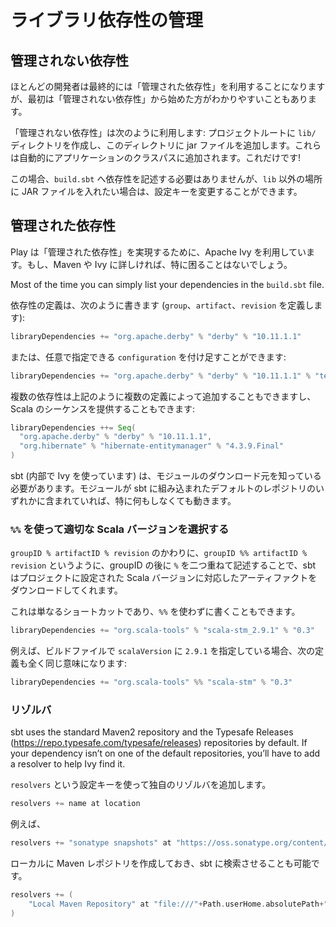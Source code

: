 <!--- Copyright (C) 2009-2015 Typesafe Inc. <http://www.typesafe.com> -->
<!--
# Managing library dependencies
-->
# ライブラリ依存性の管理

<!--
## Unmanaged dependencies
-->
## 管理されない依存性

<!--
Most people end up using managed dependencies - which allows for fine-grained control, but unmanaged dependencies can be simpler when starting out.
-->
ほとんどの開発者は最終的には「管理された依存性」を利用することになりますが、最初は「管理されない依存性」から始めた方がわかりやすいこともあります。

<!--
Unmanaged dependencies work like this: create a `lib/` directory in the root of your project and then add jar files to that directory. They will automatically be added to the application classpath. There’s not much else to it!
-->
「管理されない依存性」は次のように利用します: プロジェクトルートに `lib/` ディレクトリを作成し、このディレクトリに jar ファイルを追加します。これらは自動的にアプリケーションのクラスパスに追加されます。これだけです!

<!--
There’s nothing to add to `build.sbt` to use unmanaged dependencies, although you could change a configuration key if you’d like to use a directory different to `lib`.
-->
この場合、`build.sbt` へ依存性を記述する必要はありませんが、`lib` 以外の場所に JAR ファイルを入れたい場合は、設定キーを変更することができます。

<!--
## Managed dependencies
-->
## 管理された依存性

<!--
Play uses Apache Ivy (via sbt) to implement managed dependencies, so if you’re familiar with Maven or Ivy, you won’t have much trouble.
-->
Play は「管理された依存性」を実現するために、Apache Ivy を利用しています。もし、Maven や Ivy に詳しければ、特に困ることはないでしょう。

Most of the time you can simply list your dependencies in the `build.sbt` file. 

<!--
Declaring a dependency looks like this (defining `group`, `artifact` and `revision`):
-->
依存性の定義は、次のように書きます (`group`、`artifact`、`revision` を定義します):

```scala
libraryDependencies += "org.apache.derby" % "derby" % "10.11.1.1"
```

<!--
or like this, with an optional `configuration`:
-->
または、任意で指定できる `configuration` を付け足すことができます:

```scala
libraryDependencies += "org.apache.derby" % "derby" % "10.11.1.1" % "test"
```

<!--
Multiple dependencies can be added either by multiple declarations like the above, or you can provide a Scala sequence:
-->
複数の依存性は上記のように複数の定義によって追加することもできますし、Scala のシーケンスを提供することもできます:

```scala
libraryDependencies ++= Seq(
  "org.apache.derby" % "derby" % "10.11.1.1",
  "org.hibernate" % "hibernate-entitymanager" % "4.3.9.Final"
)
```

<!--
Of course, sbt (via Ivy) has to know where to download the module. If your module is in one of the default repositories sbt comes with then this will just work.
-->
sbt (内部で Ivy を使っています) は、モジュールのダウンロード元を知っている必要があります。モジュールが sbt に組み込まれたデフォルトのレポジトリのいずれかに含まれていれば、特に何もしなくても動きます。

<!--
### Getting the right Scala version with `%%`
-->
### `%%` を使って適切な Scala バージョンを選択する

<!--
If you use `groupID %% artifactID % revision` instead of `groupID % artifactID % revision` (the difference is the double `%%` after the `groupID`), sbt will add your project’s Scala version to the artifact name. This is just a shortcut. 
-->
`groupID % artifactID % revision` のかわりに、`groupID %% artifactID % revision` というように、groupID の後に `%` を二つ重ねて記述することで、sbt はプロジェクトに設定された Scala バージョンに対応したアーティファクトをダウンロードしてくれます。

<!--
You could write this without the `%%`:
-->
これは単なるショートカットであり、`%%` を使わずに書くこともできます。

```scala
libraryDependencies += "org.scala-tools" % "scala-stm_2.9.1" % "0.3"
```

<!--
Assuming the `scalaVersion` for your build is `2.9.1`, the following is identical:
-->
例えば、ビルドファイルで `scalaVersion` に `2.9.1` を指定している場合、次の定義も全く同じ意味になります:

```scala
libraryDependencies += "org.scala-tools" %% "scala-stm" % "0.3"
```

<!--
### Resolvers
-->
### リゾルバ

sbt uses the standard Maven2 repository and the Typesafe Releases (<https://repo.typesafe.com/typesafe/releases>) repositories by default. If your dependency isn’t on one of the default repositories, you’ll have to add a resolver to help Ivy find it.

<!--
Use the `resolvers` setting key to add your own resolver.
-->
`resolvers` という設定キーを使って独自のリゾルバを追加します。

```scala
resolvers += name at location
```

<!--
For example:
-->
例えば、

```scala
resolvers += "sonatype snapshots" at "https://oss.sonatype.org/content/repositories/snapshots/"
```

<!--
sbt can search your local Maven repository if you add it as a repository:
-->
ローカルに Maven レポジトリを作成しておき、sbt に検索させることも可能です。

```scala
resolvers += (
    "Local Maven Repository" at "file:///"+Path.userHome.absolutePath+"/.m2/repository"
)
```

